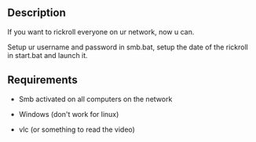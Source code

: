 ## Description

If you want to rickroll everyone on ur network, now u can.

Setup ur username and password in smb.bat, setup the date of the rickroll in start.bat and launch it.

## Requirements

- Smb activated on all computers on the network

- Windows (don't work for linux)

- vlc (or something to read the video)
